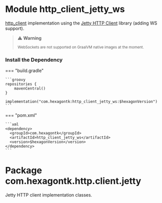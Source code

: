 
# Module http_client_jetty_ws
[http_client] implementation using the [Jetty HTTP Client] library (adding WS support).

> ️⚠️ **Warning**
>
> <sup>WebSockets are not supported on GraalVM native images at the moment.</sup>

[http_client]: http_client
[Jetty HTTP Client]: https://jetty.org/docs/jetty/12/programming-guide

### Install the Dependency

=== "build.gradle"

    ```groovy
    repositories {
        mavenCentral()
    }

    implementation("com.hexagontk:http_client_jetty_ws:$hexagonVersion")
    ```

=== "pom.xml"

    ```xml
    <dependency>
      <groupId>com.hexagontk</groupId>
      <artifactId>http_client_jetty_ws</artifactId>
      <version>$hexagonVersion</version>
    </dependency>
    ```

# Package com.hexagontk.http.client.jetty
Jetty HTTP client implementation classes.

